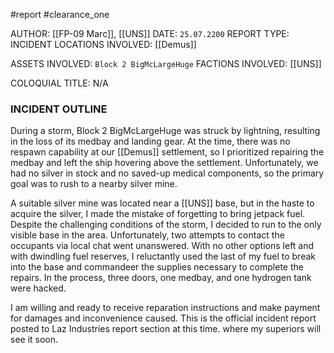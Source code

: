 #report #clearance_one 

AUTHOR: [[FP-09 Marc]], [[UNS]]
DATE: `25.07.2200`
REPORT TYPE: INCIDENT
LOCATIONS INVOLVED: [[Demus]]

ASSETS INVOLVED: `Block 2 BigMcLargeHuge`
FACTIONS INVOLVED: [[UNS]]

COLOQUIAL TITLE: N/A
### INCIDENT OUTLINE
During a storm, Block 2 BigMcLargeHuge was struck by lightning, resulting in the loss of its medbay and landing gear. At the time, there was no respawn capability at our [[Demus]] settlement, so I prioritized repairing the medbay and left the ship hovering above the settlement. Unfortunately, we had no silver in stock and no saved-up medical components, so the primary goal was to rush to a nearby silver mine. 

A suitable silver mine was located near a [[UNS]] base, but in the haste to acquire the silver, I made the mistake of forgetting to bring jetpack fuel. Despite the challenging conditions of the storm, I decided to run to the only visible base in the area. Unfortunately, two attempts to contact the occupants via local chat went unanswered. With no other options left and with dwindling fuel reserves, I reluctantly used the last of my fuel to break into the base and commandeer the supplies necessary to complete the repairs. In the process, three doors, one medbay, and one hydrogen tank were hacked. 

I am willing and ready to receive reparation instructions and make payment for damages and inconvenience caused. This is the official incident report posted to Laz Industries report section at this time. where my superiors will see it soon.